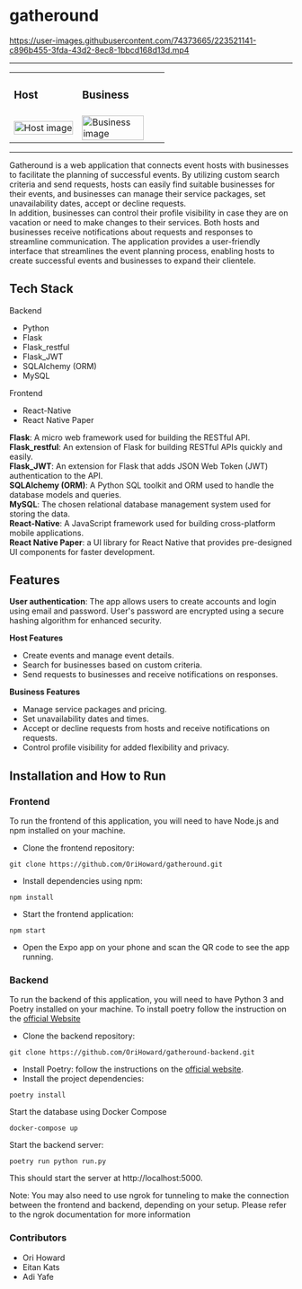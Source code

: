 # gatheround

https://user-images.githubusercontent.com/74373665/223521141-c896b455-3fda-43d2-8ec8-1bbcd168d13d.mp4

---
<table>
  <tr>
    <td><h3>Host</h3></td>
    <td><h3>Business</h3></td>
  </tr>
  <tr>
    <td><img src="https://i.imgur.com/Rda33w0.png" alt="Host image" width="100%"></td>
    <td><img src="https://i.imgur.com/OGAsv5G.png" alt="Business image" width="89%"></td>
  </tr>
</table>

---

Gatheround is a web application that connects event hosts with businesses to facilitate the planning of successful events. By utilizing custom search criteria and send requests, hosts can easily find suitable businesses for their events, and businesses can manage their service packages, set unavailability dates, accept or decline requests.  
In addition, businesses can control their profile visibility in case they are on vacation or need to make changes to their services. Both hosts and businesses receive notifications about requests and responses to streamline communication.
The application provides a user-friendly interface that streamlines the event planning process, enabling hosts to create successful events and businesses to expand their clientele.

## Tech Stack

Backend

- Python
- Flask
- Flask_restful
- Flask_JWT
- SQLAlchemy (ORM)
- MySQL

Frontend

- React-Native
- React Native Paper

**Flask**: A micro web framework used for building the RESTful API.  
**Flask_restful**: An extension of Flask for building RESTful APIs quickly and easily.  
**Flask_JWT**: An extension for Flask that adds JSON Web Token (JWT) authentication to the API.  
**SQLAlchemy (ORM)**: A Python SQL toolkit and ORM used to handle the database models and queries.  
**MySQL**: The chosen relational database management system used for storing the data.  
**React-Native**: A JavaScript framework used for building cross-platform mobile applications.  
**React Native Paper**: a UI library for React Native that provides pre-designed UI components for faster development.

## Features

**User authentication**: The app allows users to create accounts and login using email and password. User's password are encrypted using a secure hashing algorithm for enhanced security.

**Host Features**

- Create events and manage event details.
- Search for businesses based on custom criteria.
- Send requests to businesses and receive notifications on responses.

**Business Features**

- Manage service packages and pricing.
- Set unavailability dates and times.
- Accept or decline requests from hosts and receive notifications on requests.
- Control profile visibility for added flexibility and privacy.

## Installation and How to Run

### Frontend

To run the frontend of this application, you will need to have Node.js and npm installed on your machine.

- Clone the frontend repository:

```shell
git clone https://github.com/OriHoward/gatheround.git
```

- Install dependencies using npm:

```shell
npm install
```

- Start the frontend application:

```shell
npm start
```

- Open the Expo app on your phone and scan the QR code to see the app running.

### Backend

To run the backend of this application, you will need to have Python 3 and Poetry installed on your machine.
To install poetry follow the instruction on the [official Website](https://python-poetry.org/docs/#installing-with-the-official-installer)

- Clone the backend repository:

```shell
git clone https://github.com/OriHoward/gatheround-backend.git
```

- Install Poetry: follow the instructions on the [official website](https://python-poetry.org/docs/#installing-with-the-official-installer).
- Install the project dependencies:

```shell
poetry install
```

Start the database using Docker Compose

```shell
docker-compose up
```

Start the backend server:

```shell
poetry run python run.py
```

This should start the server at http://localhost:5000.

Note: You may also need to use ngrok for tunneling to make the connection between the frontend and backend, depending on your setup. Please refer to the ngrok documentation for more information

### Contributors

- Ori Howard
- Eitan Kats
- Adi Yafe

